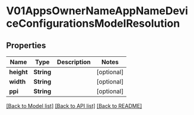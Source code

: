 # V01AppsOwnerNameAppNameDeviceConfigurationsModelResolution

## Properties
Name | Type | Description | Notes
------------ | ------------- | ------------- | -------------
**height** | **String** |  | [optional] 
**width** | **String** |  | [optional] 
**ppi** | **String** |  | [optional] 

[[Back to Model list]](../README.md#documentation-for-models) [[Back to API list]](../README.md#documentation-for-api-endpoints) [[Back to README]](../README.md)


